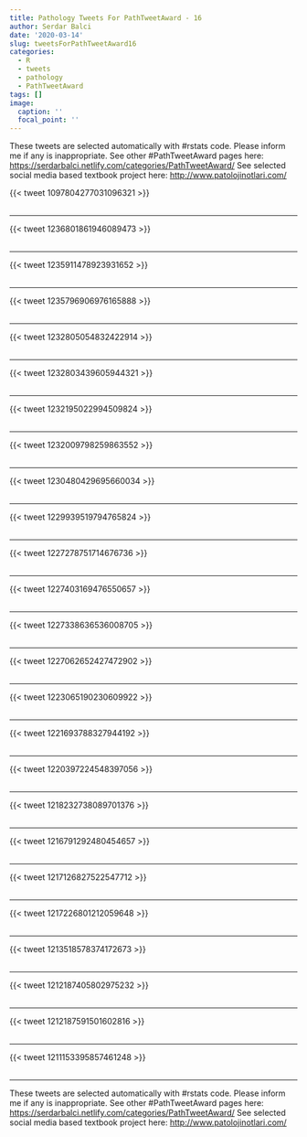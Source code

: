 ```yaml
---
title: Pathology Tweets For PathTweetAward - 16
author: Serdar Balci
date: '2020-03-14'
slug: tweetsForPathTweetAward16
categories:
  - R
  - tweets
  - pathology
  - PathTweetAward
tags: []
image:
  caption: ''
  focal_point: ''
---
```



These tweets are selected automatically with #rstats code. Please inform me if any is inappropriate.
See other #PathTweetAward pages here: https://serdarbalci.netlify.com/categories/PathTweetAward/ 
See selected social media based textbook project here: http://www.patolojinotlari.com/

{{< tweet 1097804277031096321 >}}
<br>
<br>
<hr>
{{< tweet 1236801861946089473 >}}
<br>
<br>
<hr>
{{< tweet 1235911478923931652 >}}
<br>
<br>
<hr>
{{< tweet 1235796906976165888 >}}
<br>
<br>
<hr>
{{< tweet 1232805054832422914 >}}
<br>
<br>
<hr>
{{< tweet 1232803439605944321 >}}
<br>
<br>
<hr>
{{< tweet 1232195022994509824 >}}
<br>
<br>
<hr>
{{< tweet 1232009798259863552 >}}
<br>
<br>
<hr>
{{< tweet 1230480429695660034 >}}
<br>
<br>
<hr>
{{< tweet 1229939519794765824 >}}
<br>
<br>
<hr>
{{< tweet 1227278751714676736 >}}
<br>
<br>
<hr>
{{< tweet 1227403169476550657 >}}
<br>
<br>
<hr>
{{< tweet 1227338636536008705 >}}
<br>
<br>
<hr>
{{< tweet 1227062652427472902 >}}
<br>
<br>
<hr>
{{< tweet 1223065190230609922 >}}
<br>
<br>
<hr>
{{< tweet 1221693788327944192 >}}
<br>
<br>
<hr>
{{< tweet 1220397224548397056 >}}
<br>
<br>
<hr>
{{< tweet 1218232738089701376 >}}
<br>
<br>
<hr>
{{< tweet 1216791292480454657 >}}
<br>
<br>
<hr>
{{< tweet 1217126827522547712 >}}
<br>
<br>
<hr>
{{< tweet 1217226801212059648 >}}
<br>
<br>
<hr>
{{< tweet 1213518578374172673 >}}
<br>
<br>
<hr>
{{< tweet 1212187405802975232 >}}
<br>
<br>
<hr>
{{< tweet 1212187591501602816 >}}
<br>
<br>
<hr>
{{< tweet 1211153395857461248 >}}
<br>
<br>
<hr>


These tweets are selected automatically with #rstats code. Please inform me if any is inappropriate.
See other #PathTweetAward pages here: https://serdarbalci.netlify.com/categories/PathTweetAward/ 
See selected social media based textbook project here: http://www.patolojinotlari.com/
